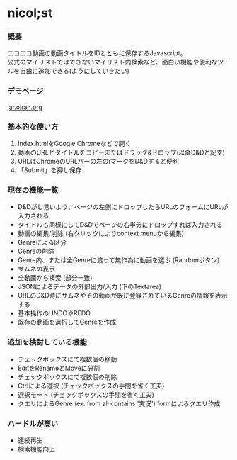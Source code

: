 # nicol;st

### 概要
ニコニコ動画の動画タイトルをIDとともに保存するJavascript。  
公式のマイリストではできないマイリスト内検索など、面白い機能や便利なツールを自由に追加できる(ようにしていきたい)  

### デモページ
[jar.oiran.org](http://jar.oiran.org/app/nicolist/)

### 基本的な使い方
1. index.htmlをGoogle Chromeなどで開く
2. 動画のURLとタイトルをコピーまたはドラッグ&ドロップ(以降D&Dと記す)
3. URLはChromeのURLバーの左のiマークをD&Dすると便利
4. 「Submit」を押し保存

### 現在の機能一覧
* D&Dがし易いよう、ページの左側にドロップしたらURLのフォームにURLが入力される
* タイトルも同様にしてD&Dでページの右半分にドロップすれば入力される
* 動画の編集/削除 (右クリックによりcontext menuから編集)
* Genreによる区分
* Genreの削除
* Genre内、または全Genreに渡って無作為に動画を選ぶ (Randomボタン)
* サムネの表示
* 全動画から検索 (部分一致)
* JSONによるデータの外部出力/入力 (下のTextarea)
* URLのD&D時にサムネやその動画が既に登録されているGenreの情報を表示する
* 基本操作のUNDOやREDO
* 既存の動画を選択してGenreを作成

### 追加を検討している機能
* チェックボックスにて複数個の移動
* EditをRenameとMoveに分割
* チェックボックスにて複数個の削除
* Ctrlによる選択 (チェックボックスの手間を省く工夫)
* 選択モード (チェックボックスの手間を省く工夫)
* クエリによるGenre (ex: from all contains '実況') formによるクエリ作成

### ハードルが高い
* 連続再生
* 検索機能向上